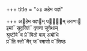 +++
title = "०३ अहेम यज्ञं"

+++
अ᳓हेम यज्ञ᳓म् पथा᳐᳓म् उराणा᳓  
इमां᳓ सुवृक्तिं᳓ वृषणा जुषेथाम्  
श्रुष्टीवे᳓व प्रे᳓षितो वाम् अबोधि  
प्र᳓ति स्तो᳓मैर् ज᳓रमाणो व᳓सिष्ठः